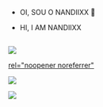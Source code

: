 - OI, SOU O NANDIIXX 🤗
- HI, I AM NANDIIXX

   ##
 
<div> 
 <p>  <a href="https://www.youtube.com/channel/UCJUq5KbYxUjSfzxzS-eojyw" target="_blank"><img src="https://img.shields.io/badge/YouTube-FF0000?style=for-the-badge&logo=youtube&logoColor=white" target="_blank" rel="noopener noreferrer"> </a></p>
    <p> <a href="https://instagram.com/hernandiixx" target="_blank" <img src="https://img.shields.io/badge/-Instagram-%23E4405F?style=for-the-badge&logo=instagram&logoColor=white"> rel="noopener noreferrer" </a></p>
   <p> <a href="https://www.twitch.tv/nandiixx" target="_blank"><img src="https://img.shields.io/badge/Twitch-9146FF?style=for-the-badge&logo=twitch&logoColor=white" target="_blank" rel="noopener noreferrer"> </a></p>
  <p> <a href = "mailto:sednanreh.nandes@gmail.com"><img src="https://img.shields.io/badge/-Gmail-%23333?style=for-the-badge&logo=gmail&logoColor=white" target="_blank" rel="noopener noreferrer"> </a></p>
 

</div>

